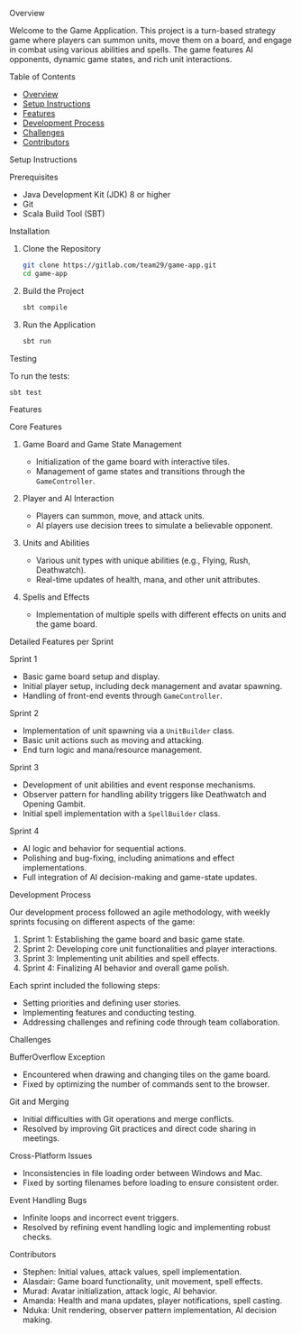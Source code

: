 

 Overview

Welcome to the Game Application. This project is a turn-based strategy game where players can summon units, move them on a board, and engage in combat using various abilities and spells. The game features AI opponents, dynamic game states, and rich unit interactions.

 Table of Contents

- [Overview](overview)
- [Setup Instructions](setup-instructions)
- [Features](features)
- [Development Process](development-process)
- [Challenges](challenges)
- [Contributors](contributors)

 Setup Instructions

 Prerequisites

- Java Development Kit (JDK) 8 or higher
- Git
- Scala Build Tool (SBT)

 Installation

1. Clone the Repository
   ```sh
   git clone https://gitlab.com/team29/game-app.git
   cd game-app
   ```

2. Build the Project
   ```sh
   sbt compile
   ```

3. Run the Application
   ```sh
   sbt run
   ```

 Testing

To run the tests:
```sh
sbt test
```

 Features

 Core Features

1. Game Board and Game State Management
   - Initialization of the game board with interactive tiles.
   - Management of game states and transitions through the `GameController`.

2. Player and AI Interaction
   - Players can summon, move, and attack units.
   - AI players use decision trees to simulate a believable opponent.

3. Units and Abilities
   - Various unit types with unique abilities (e.g., Flying, Rush, Deathwatch).
   - Real-time updates of health, mana, and other unit attributes.

4. Spells and Effects
   - Implementation of multiple spells with different effects on units and the game board.

 Detailed Features per Sprint

 Sprint 1
- Basic game board setup and display.
- Initial player setup, including deck management and avatar spawning.
- Handling of front-end events through `GameController`.

 Sprint 2
- Implementation of unit spawning via a `UnitBuilder` class.
- Basic unit actions such as moving and attacking.
- End turn logic and mana/resource management.

 Sprint 3
- Development of unit abilities and event response mechanisms.
- Observer pattern for handling ability triggers like Deathwatch and Opening Gambit.
- Initial spell implementation with a `SpellBuilder` class.

 Sprint 4
- AI logic and behavior for sequential actions.
- Polishing and bug-fixing, including animations and effect implementations.
- Full integration of AI decision-making and game-state updates.

 Development Process

Our development process followed an agile methodology, with weekly sprints focusing on different aspects of the game:

1. Sprint 1: Establishing the game board and basic game state.
2. Sprint 2: Developing core unit functionalities and player interactions.
3. Sprint 3: Implementing unit abilities and spell effects.
4. Sprint 4: Finalizing AI behavior and overall game polish.

Each sprint included the following steps:
- Setting priorities and defining user stories.
- Implementing features and conducting testing.
- Addressing challenges and refining code through team collaboration.

 Challenges

 BufferOverflow Exception
- Encountered when drawing and changing tiles on the game board.
- Fixed by optimizing the number of commands sent to the browser.

 Git and Merging
- Initial difficulties with Git operations and merge conflicts.
- Resolved by improving Git practices and direct code sharing in meetings.

 Cross-Platform Issues
- Inconsistencies in file loading order between Windows and Mac.
- Fixed by sorting filenames before loading to ensure consistent order.

 Event Handling Bugs
- Infinite loops and incorrect event triggers.
- Resolved by refining event handling logic and implementing robust checks.

 Contributors

- Stephen: Initial values, attack values, spell implementation.
- Alasdair: Game board functionality, unit movement, spell effects.
- Murad: Avatar initialization, attack logic, AI behavior.
- Amanda: Health and mana updates, player notifications, spell casting.
- Nduka: Unit rendering, observer pattern implementation, AI decision making.


